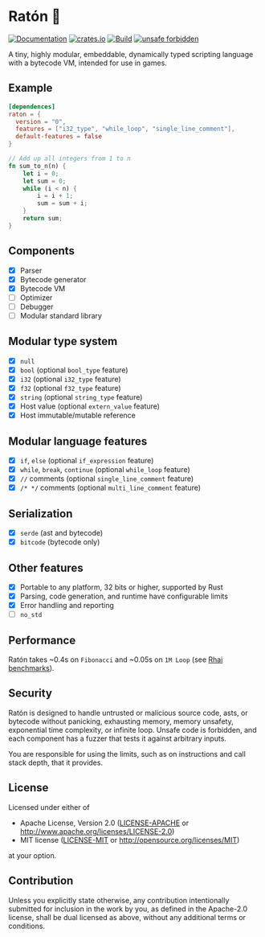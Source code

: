 # Ratón 🐁

[![Documentation](https://docs.rs/raton/badge.svg)](https://docs.rs/raton)
[![crates.io](https://img.shields.io/crates/v/raton.svg)](https://crates.io/crates/raton)
[![Build](https://github.com/finnbear/raton/actions/workflows/build.yml/badge.svg)](https://github.com/finnbear/raton/actions/workflows/build.yml)
[![unsafe forbidden](https://img.shields.io/badge/unsafe-forbidden-success.svg)](https://github.com/rust-secure-code/safety-dance/)

A tiny, highly modular, embeddable, dynamically typed scripting language with a bytecode VM, intended for use in games.

## Example

```toml
[dependences]
raton = {
  version = "0",
  features = ["i32_type", "while_loop", "single_line_comment"],
  default-features = false
}
```
```rust
// Add up all integers from 1 to n
fn sum_to_n(n) {
    let i = 0;
    let sum = 0;
    while (i < n) {
        i = i + 1;
        sum = sum + i;
    }
    return sum;
}
```

## Components
- [x] Parser
- [x] Bytecode generator
- [x] Bytecode VM
- [ ] Optimizer
- [ ] Debugger
- [ ] Modular standard library

## Modular type system
- [x] `null`
- [x] `bool` (optional `bool_type` feature)
- [x] `i32` (optional `i32_type` feature)
- [x] `f32` (optional `f32_type` feature)
- [x] `string` (optional `string_type` feature)
- [x] Host value (optional `extern_value` feature)
- [x] Host immutable/mutable reference

## Modular language features
- [x] `if`, `else` (optional `if_expression` feature)
- [x] `while`, `break`, `continue` (optional `while_loop` feature)
- [x] `//` comments (optional `single_line_comment` feature)
- [x] `/* */` comments (optional `multi_line_comment` feature)

## Serialization
- [x] `serde` (ast and bytecode)
- [x] `bitcode` (bytecode only)

## Other features

- [x] Portable to any platform, 32 bits or higher, supported by Rust
- [x] Parsing, code generation, and runtime have configurable limits
- [x] Error handling and reporting
- [ ] `no_std`

## Performance

Ratón takes ~0.4s on `Fibonacci` and ~0.05s on `1M Loop` (see [Rhai benchmarks](https://rhai.rs/book/about/benchmarks.html)).

## Security

Ratón is designed to handle untrusted or malicious source code, asts, or bytecode
without panicking, exhausting memory, memory unsafety, exponential time complexity,
or infinite loop. Unsafe code is forbidden, and each component has a fuzzer that
tests it against arbitrary inputs.

You are responsible for using the limits, such as on instructions and call stack
depth, that it provides.

## License

Licensed under either of

 * Apache License, Version 2.0
   ([LICENSE-APACHE](LICENSE-APACHE) or http://www.apache.org/licenses/LICENSE-2.0)
 * MIT license
   ([LICENSE-MIT](LICENSE-MIT) or http://opensource.org/licenses/MIT)

at your option.

## Contribution

Unless you explicitly state otherwise, any contribution intentionally submitted
for inclusion in the work by you, as defined in the Apache-2.0 license, shall be
dual licensed as above, without any additional terms or conditions.